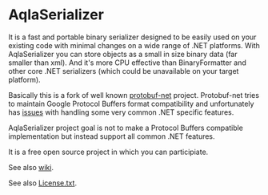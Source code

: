 AqlaSerializer
==============
It is a fast and portable binary serializer designed to be easily used on your existing code with minimal changes on a wide range of .NET platforms. With AqlaSerializer you can store objects as a small in size binary data (far smaller than xml). And it's more CPU effective than BinaryFormatter and other core .NET serializers (which could be unavailable on your target platform).

Basically this is a fork of well known <a href="https://github.com/mgravell/protobuf-net">protobuf-net</a> project. Protobuf-net tries to maintain Google Protocol Buffers format compatibility and unfortunately has <a href="https://github.com/AqlaSolutions/AqlaSerializer/wiki/Comparsion-with-protobuf-net">issues</a> with handling some very common .NET specific features.

AqlaSerializer project goal is not to make a Protocol Buffers compatible implementation but instead support all common .NET features.

It is a free open source project in which you can participiate.

See also <a href="https://github.com/AqlaSolutions/AqlaSerializer/wiki">wiki</a>.

See also <a href="https://github.com/AqlaSolutions/AqlaSerializer/blob/master/Licence.txt">License.txt</a>.
